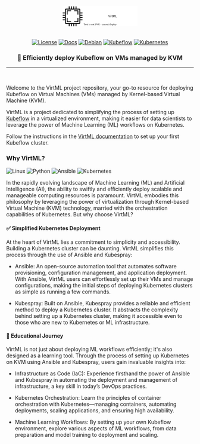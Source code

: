 <div align="center">
  <picture>
    <source media="(prefers-color-scheme: dark)" srcset="assets/images/virtml-logo-white.svg">
    <img alt="VirtML logo" src="assets/images/virtml-logo-black.svg" width="40%">
  </picture>
</div>

<br>

<div align="center">

[![License](https://img.shields.io/badge/License-Apache%202.0-blue)](#license)
[![Docs](https://img.shields.io/badge/docs-passing-green)](#docs)
[![Debian](https://img.shields.io/badge/debian-bookworm-red)](#debian)
[![Kubeflow](https://img.shields.io/badge/kubeflow-v1.8-orange)](#kubeflow)
[![Kubernetes](https://img.shields.io/badge/kubernetes-v1.29.3-orange)](#kubernetes)

</div>

<h3 align="center">🚀 Efficiently deploy Kubeflow on VMs managed by KVM</h3>

---

<br>

Welcome to the VirtML project repository, your go-to resource for deploying Kubeflow on Virtual
Machines (VMs) managed by Kernel-based Virtual Machine (KVM).

VirtML is a project dedicated to simplifying the process of setting up
[Kubeflow](https://www.kubeflow.org/) in a virtualized environment, making it easier for data
scientists to leverage the power of Machine Learning (ML) workflows on Kubernetes.

Follow the instructions in the [VirtML documentation](https://dpoulopoulos.github.io/virtml/) to set up your first Kubeflow cluster.

### Why VirtML?

![Linux](https://img.shields.io/badge/Linux-FCC624?style=for-the-badge&logo=linux&logoColor=black) ![Python](https://img.shields.io/badge/python-3670A0?style=for-the-badge&logo=python&logoColor=ffdd54) ![Ansible](https://img.shields.io/badge/ansible-%231A1918.svg?style=for-the-badge&logo=ansible&logoColor=white) ![Kubernetes](https://img.shields.io/badge/kubernetes-%23326ce5.svg?style=for-the-badge&logo=kubernetes&logoColor=white)

In the rapidly evolving landscape of Machine Learning (ML) and Artificial Intelligence (AI), the
ability to swiftly and efficiently deploy scalable and manageable computing resources is paramount.
VirtML embodies this philosophy by leveraging the power of virtualization through Kernel-based
Virtual Machine (KVM) technology, married with the orchestration capabilities of Kubernetes. But why
choose VirtML?

#### ✅ Simplified Kubernetes Deployment

At the heart of VirtML lies a commitment to simplicity and accessibility. Building a Kubernetes
cluster can be daunting. VirtML simplifies this process through the use of Ansible and Kubespray:

- Ansible: An open-source automation tool that automates software provisioning, configuration
  management, and application deployment. With Ansible, VirtML users can effortlessly set up their
  VMs and manage configurations, making the initial steps of deploying Kubernetes clusters as simple
  as running a few commands.

- Kubespray: Built on Ansible, Kubespray provides a reliable and efficient method to deploy a
  Kubernetes cluster. It abstracts the complexity behind setting up a Kubernetes cluster, making it
  accessible even to those who are new to Kubernetes or ML infrastructure.

#### 🌱 Educational Journey

VirtML is not just about deploying ML workflows efficiently; it's also designed as a learning tool.
Through the process of setting up Kubernetes on KVM using Ansible and Kubespray, users gain invaluable
insights into:

- Infrastructure as Code (IaC): Experience firsthand the power of Ansible and Kubespray in
  automating the deployment and management of infrastructure, a key skill in today’s DevOps
  practices.

- Kubernetes Orchestration: Learn the principles of container orchestration with Kubernetes—managing
  containers, automating deployments, scaling applications, and ensuring high availability.

- Machine Learning Workflows: By setting up your own Kubeflow environment, explore various aspects
  of ML workflows, from data preparation and model training to deployment and scaling.

